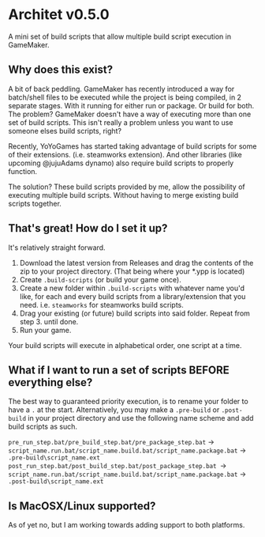 # Architet v0.5.0
 A mini set of build scripts that allow multiple build script execution in GameMaker.

## Why does this exist?
A bit of back peddling. GameMaker has recently introduced a way for batch/shell files to be executed while the project is being compiled, in 2 separate stages.
With it running for either run or package. Or build for both. The problem? GameMaker doesn't have a way of executing more than one set of build scripts. This isn't really a problem unless you want to use someone elses build scripts, right? 

Recently, YoYoGames has started taking advantage of build scripts for some of their extensions. (i.e. steamworks extension). And other libraries (like upcoming @jujuAdams dynamo) also require build scripts to properly function.

The solution? These build scripts provided by me, allow the possibility of executing multiple build scripts. Without having to merge existing build scripts together.

## That's great! How do I set it up?
It's relatively straight forward.

1. Download the latest version from Releases and drag the contents of the zip to your project directory. (That being where your *.ypp is located)
2. Create `.build-scripts` (or build your game once).
3. Create a new folder within `.build-scripts` with whatever name you'd like, for each and every build scripts from a library/extension that you need. i.e. `steamworks` for steamworks build scripts.
4. Drag your existing (or future) build scripts into said folder. Repeat from step 3. until done.
5. Run your game.

Your build scripts will execute in alphabetical order, one script at a time.

## What if I want to run a set of scripts BEFORE everything else?
The best way to guaranteed priority execution, is to rename your folder to have a `.` at the start.
Alternatively, you may make a `.pre-build` or `.post-build` in your project directory and use the following name scheme and add build scripts as such.

`pre_run_step.bat/pre_build_step.bat/pre_package_step.bat` -> `script_name.run.bat/script_name.build.bat/script_name.package.bat` -> `.pre-build\script_name.ext`
`post_run_step.bat/post_build_step.bat/post_package_step.bat `-> `script_name.run.bat/script_name.build.bat/script_name.package.bat` -> `.post-build\script_name.ext` 

## Is MacOSX/Linux supported?
As of yet no, but I am working towards adding support to both platforms.
